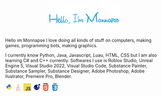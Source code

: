 <p align="center"><a href="https://monnapse.masonshuber.repl.co"><img width="45%"alt="Hello, I'm Monnapse" src="./assets/Monnapse.png"></img></a></p>
                                                                                                                           
Hello im Monnapse I love doing all kinds of stuff on computers, making games, programming bots, making graphics.

I currently know Python, Java, Javascript, Luau, HTML, CSS but I am also learning C# and C++ currently. Softwares I use is Roblox Studio, Unreal Engine 5, Visual Studio 2022, Visual Studio Code, Substance Painter, Substance Sampler, Substance Designer, Adobe Photoshop, Adobe Ilustrator, Premeire Pro, Blender.

<img width="5%" alt="Python" src="https://raw.githubusercontent.com/github/explore/80688e429a7d4ef2fca1e82350fe8e3517d3494d/topics/python/python.png"></img>
<img width="5%" alt="Java" src="https://raw.githubusercontent.com/github/explore/5b3600551e122a3277c2c5368af2ad5725ffa9a1/topics/java/java.png"></img>
<img width="5%" alt="JavaScript" src="https://raw.githubusercontent.com/github/explore/80688e429a7d4ef2fca1e82350fe8e3517d3494d/topics/javascript/javascript.png"></img>
<img width="5%" alt="Lua" src="https://raw.githubusercontent.com/github/explore/80688e429a7d4ef2fca1e82350fe8e3517d3494d/topics/lua/lua.png"></img>
<img width="5%" alt="HTML" src="https://raw.githubusercontent.com/github/explore/80688e429a7d4ef2fca1e82350fe8e3517d3494d/topics/html/html.png"></img>
<img width="5%" alt="CSS" src="https://raw.githubusercontent.com/github/explore/80688e429a7d4ef2fca1e82350fe8e3517d3494d/topics/css/css.png"></img>
